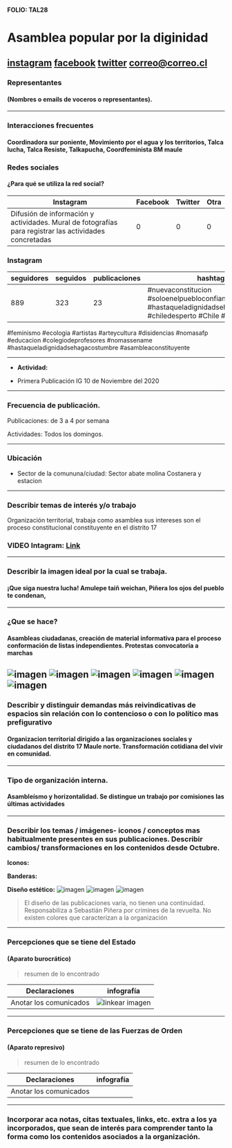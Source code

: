 #### FOLIO: TAL28
# Asamblea popular por la diginidad 

[instagram](https://www.instagram.com/asambleapopularporladignidad/)
[facebook]()
[twitter]()
<correo@correo.cl>
---

### Representantes
#### (Nombres o emails de voceros o representantes).

---
### Interacciones frecuentes
#### Coordinadora sur poniente, Movimiento por el agua y los territorios, Talca lucha, Talca Resiste, Talkapucha, Coordfeminista 8M maule

### Redes sociales
#### ¿Para qué se utiliza la red social?
| Instagram | Facebook | Twitter | Otra 
|---|---|---|---|
|Difusión de información y actividades. Mural de fotografías para registrar las actividades concretadas|0|0| 0|

### **Instagram**
| seguidores | seguidos | publicaciones | hashtag 
|---|---|---|---|
|889|323|23| #nuevaconstitucion #soloenelpuebloconfiamos #hastaqueladignidadsehagacostumbre #chiledesperto #Chile #wallmapulibre
#feminismo
#ecologia
#artistas
#arteycultura
#disidencias
#nomasafp
#educacion
#colegiodeprofesores
#nomassename
#hastaqueladignidadsehagacostumbre #asambleaconstituyente



---

* **Actividad:**   

* Primera Publicación IG 10 de Noviembre del 2020

---
### Frecuencia de publicación.

Publicaciones: de 3 a 4 por semana

Actividades: Todos los domingos. 

---
### Ubicación
* Sector de la comununa/ciudad: Sector abate molina
Costanera y estacion

---
### Describir temas de interés y/o trabajo
Organización territorial, trabaja como asamblea sus intereses son el proceso constitucional constituyente en el distrito 17

### VIDEO Intagram: [Link](https://www.instagram.com/p/CH-c47MFN3G/)
---
### Describir la imagen ideal por la cual se trabaja.
#### ¡Que siga nuestra lucha! Amulepe taiñ weichan, Piñera los ojos del pueblo te condenan, 

---
### ¿Que se hace?
#### Asambleas ciudadanas, creación de material informativa para el proceso conformación de listas independientes. Protestas convocatoria a marchas 
![imagen](ins.png)
![imagen](ins2.png)
![imagen](3.png)
![imagen](4.png)
![imagen](5.png)
![imagen](6.png)
---
### Describir y distinguir demandas más reivindicativas de espacios sin relación con lo contencioso o con lo político mas prefigurativo
#### Organizacion territorial dirigido a las organizaciones sociales y ciudadanos del distrito 17 Maule norte. Transformación cotidiana del vivir en comunidad.

---
### Tipo de organización interna.
#### Asambleísmo y horizontalidad. Se distingue un trabajo por comisiones las últimas actividades

---
### Describir los temas / imágenes- iconos / conceptos mas habitualmente presentes en sus publicaciones. Describir cambios/ transformaciones en los contenidos desde Octubre.

**Iconos:**

**Banderas:**

**Diseño estético:**
![imagen](1.png)
![imagen](diseño.png)
![imagen](2.png)


>El diseño de las publicaciones varia, no tienen una continuidad. Responsabiliza a Sebastián Piñera por crimines de la revuelta. No existen colores que caracterizan a la organización 

---
### Percepciones que se tiene del Estado
#### (Aparato burocrático)
> resumen de lo encontrado

| Declaraciones | infografía | 
|---|---|
|Anotar los comunicados | ![linkear imagen]() |

---
### Percepciones que se tiene de las Fuerzas de Orden
#### (Aparato represivo)
> resumen de lo encontrado

| Declaraciones | infografía | 
|---|---|
|Anotar los comunicados |  |


---
### Incorporar aca notas, citas textuales, links, etc. extra a los ya incorporados, que sean de interés para comprender tanto la forma como los contenidos asociados a la organización.

